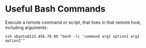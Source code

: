 # Useful Bash Commands

Execute a remote command or script, that lives in that remote host, including arguments:

    ssh ubuntu@123.456.78.90 "bash -lc 'command arg1 option1 arg2 option2'"
